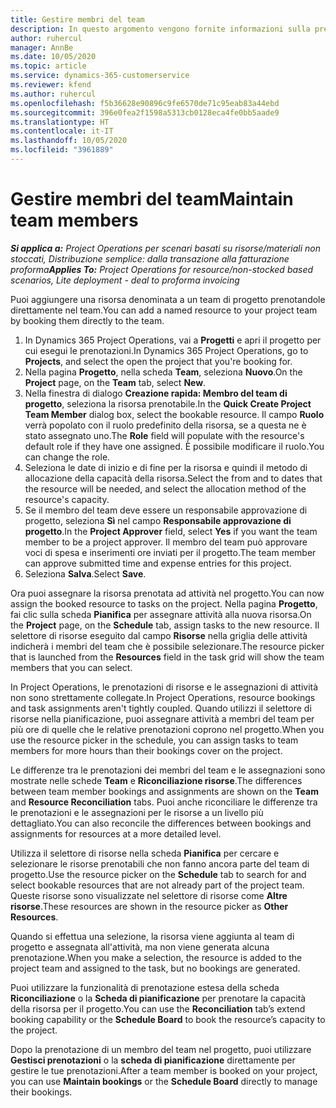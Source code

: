 ```yaml
---
title: Gestire membri del team
description: In questo argomento vengono fornite informazioni sulla prenotazione di risorse denominate per team di progetto e sull'assegnazione delle risorse ad attività.
author: ruhercul
manager: AnnBe
ms.date: 10/05/2020
ms.topic: article
ms.service: dynamics-365-customerservice
ms.reviewer: kfend
ms.author: ruhercul
ms.openlocfilehash: f5b36628e90896c9fe6570de71c95eab83a44ebd
ms.sourcegitcommit: 396e0fea2f1598a5313cb0128eca4fe0bb5aade9
ms.translationtype: HT
ms.contentlocale: it-IT
ms.lasthandoff: 10/05/2020
ms.locfileid: "3961889"
---
```

# <a name="maintain-team-members"></a><span data-ttu-id="36540-103">Gestire membri del team</span><span class="sxs-lookup"><span data-stu-id="36540-103">Maintain team members</span></span>

<span data-ttu-id="36540-104">_**Si applica a:** Project Operations per scenari basati su risorse/materiali non stoccati, Distribuzione semplice: dalla transazione alla fatturazione proforma_</span><span class="sxs-lookup"><span data-stu-id="36540-104">_**Applies To:** Project Operations for resource/non-stocked based scenarios, Lite deployment - deal to proforma invoicing_</span></span>

<span data-ttu-id="36540-105">Puoi aggiungere una risorsa denominata a un team di progetto prenotandole direttamente nel team.</span><span class="sxs-lookup"><span data-stu-id="36540-105">You can add a named resource to your project team by booking them directly to the team.</span></span>

1. <span data-ttu-id="36540-106">In Dynamics 365 Project Operations, vai a **Progetti** e apri il progetto per cui esegui le prenotazioni.</span><span class="sxs-lookup"><span data-stu-id="36540-106">In Dynamics 365 Project Operations, go to **Projects**, and select the open the project that you're booking for.</span></span>
2. <span data-ttu-id="36540-107">Nella pagina **Progetto**, nella scheda **Team**, seleziona **Nuovo**.</span><span class="sxs-lookup"><span data-stu-id="36540-107">On the **Project** page, on the **Team** tab, select **New**.</span></span> 
3. <span data-ttu-id="36540-108">Nella finestra di dialogo **Creazione rapida: Membro del team di progetto**, seleziona la risorsa prenotabile.</span><span class="sxs-lookup"><span data-stu-id="36540-108">In the **Quick Create Project Team Member** dialog box, select the bookable resource.</span></span> <span data-ttu-id="36540-109">Il campo **Ruolo** verrà popolato con il ruolo predefinito della risorsa, se a questa ne è stato assegnato uno.</span><span class="sxs-lookup"><span data-stu-id="36540-109">The **Role** field will populate with the resource's default role if they have one assigned.</span></span> <span data-ttu-id="36540-110">È possibile modificare il ruolo.</span><span class="sxs-lookup"><span data-stu-id="36540-110">You can change the role.</span></span> 
4. <span data-ttu-id="36540-111">Seleziona le date di inizio e di fine per la risorsa e quindi il metodo di allocazione della capacità della risorsa.</span><span class="sxs-lookup"><span data-stu-id="36540-111">Select the from and to dates that the resource will be needed, and select the allocation method of the resource's capacity.</span></span> 
5. <span data-ttu-id="36540-112">Se il membro del team deve essere un responsabile approvazione di progetto, seleziona **Sì** nel campo **Responsabile approvazione di progetto**.</span><span class="sxs-lookup"><span data-stu-id="36540-112">In the **Project Approver** field, select **Yes** if you want the team member to be a project approver.</span></span> <span data-ttu-id="36540-113">Il membro del team può approvare voci di spesa e inserimenti ore inviati per il progetto.</span><span class="sxs-lookup"><span data-stu-id="36540-113">The team member can approve submitted time and expense entries for this project.</span></span> 
6. <span data-ttu-id="36540-114">Seleziona **Salva**.</span><span class="sxs-lookup"><span data-stu-id="36540-114">Select **Save**.</span></span>

<span data-ttu-id="36540-115">Ora puoi assegnare la risorsa prenotata ad attività nel progetto.</span><span class="sxs-lookup"><span data-stu-id="36540-115">You can now assign the booked resource to tasks on the project.</span></span> <span data-ttu-id="36540-116">Nella pagina **Progetto**, fai clic sulla scheda **Pianifica** per assegnare attività alla nuova risorsa.</span><span class="sxs-lookup"><span data-stu-id="36540-116">On the **Project** page, on the **Schedule** tab, assign tasks to the new resource.</span></span> <span data-ttu-id="36540-117">Il selettore di risorse eseguito dal campo **Risorse** nella griglia delle attività indicherà i membri del team che è possibile selezionare.</span><span class="sxs-lookup"><span data-stu-id="36540-117">The resource picker that is launched from the **Resources** field in the task grid will show the team members that you can select.</span></span>


<span data-ttu-id="36540-118">In Project Operations, le prenotazioni di risorse e le assegnazioni di attività non sono strettamente collegate.</span><span class="sxs-lookup"><span data-stu-id="36540-118">In Project Operations, resource bookings and task assignments aren't tightly coupled.</span></span> <span data-ttu-id="36540-119">Quando utilizzi il selettore di risorse nella pianificazione, puoi assegnare attività a membri del team per più ore di quelle che le relative prenotazioni coprono nel progetto.</span><span class="sxs-lookup"><span data-stu-id="36540-119">When you use the resource picker in the schedule, you can assign tasks to team members for more hours than their bookings cover on the project.</span></span>

<span data-ttu-id="36540-120">Le differenze tra le prenotazioni dei membri del team e le assegnazioni sono mostrate nelle schede **Team** e **Riconciliazione risorse**.</span><span class="sxs-lookup"><span data-stu-id="36540-120">The differences between team member bookings and assignments are shown on the **Team** and **Resource Reconciliation** tabs.</span></span> <span data-ttu-id="36540-121">Puoi anche riconciliare le differenze tra le prenotazioni e le assegnazioni per le risorse a un livello più dettagliato.</span><span class="sxs-lookup"><span data-stu-id="36540-121">You can also reconcile the differences between bookings and assignments for resources at a more detailed level.</span></span>

<span data-ttu-id="36540-122">Utilizza il selettore di risorse nella scheda **Pianifica** per cercare e selezionare le risorse prenotabili che non fanno ancora parte del team di progetto.</span><span class="sxs-lookup"><span data-stu-id="36540-122">Use the resource picker on the **Schedule** tab to search for and select bookable resources that are not already part of the project team.</span></span> <span data-ttu-id="36540-123">Queste risorse sono visualizzate nel selettore di risorse come **Altre risorse**.</span><span class="sxs-lookup"><span data-stu-id="36540-123">These resources are shown in the resource picker as **Other Resources**.</span></span>

<span data-ttu-id="36540-124">Quando si effettua una selezione, la risorsa viene aggiunta al team di progetto e assegnata all'attività, ma non viene generata alcuna prenotazione.</span><span class="sxs-lookup"><span data-stu-id="36540-124">When you make a selection, the resource is added to the project team and assigned to the task, but no bookings are generated.</span></span>

<span data-ttu-id="36540-125">Puoi utilizzare la funzionalità di prenotazione estesa della scheda **Riconciliazione** o la **Scheda di pianificazione** per prenotare la capacità della risorsa per il progetto.</span><span class="sxs-lookup"><span data-stu-id="36540-125">You can use the **Reconciliation** tab’s extend booking capability or the **Schedule Board** to book the resource’s capacity to the project.</span></span>

<span data-ttu-id="36540-126">Dopo la prenotazione di un membro del team nel progetto, puoi utilizzare **Gestisci prenotazioni** o la **scheda di pianificazione** direttamente per gestire le tue prenotazioni.</span><span class="sxs-lookup"><span data-stu-id="36540-126">After a team member is booked on your project, you can use **Maintain bookings** or the **Schedule Board** directly to manage their bookings.</span></span>
